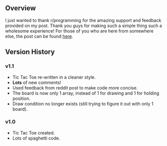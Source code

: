 ## Overview
I just wanted to thank r/programming for the amazing support and feedback provided on my post. Thank you guys for making such a simple thing such a wholesome experience!
For those of you who are here from somewhere else, the post can be found [here](https://www.reddit.com/r/programming/comments/7uxnqz/just_finished_my_first_project_and_i_am_so_happy/).

## Version History
### v1.1
- Tic Tac Toe re-written in a cleaner style.
- **Lots** of new comments!
- Used feedback from reddit post to make code more concise.
- The board is now only 1 array, instead of 1 for drawing and 1 for holding position.
- Draw condition no longer exists (still trying to figure it out with only 1 board).

### v1.0
- Tic Tac Toe created.
- Lots of spaghetti code.